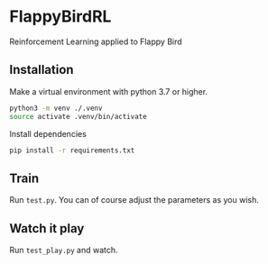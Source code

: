 # FlappyBirdRL

Reinforcement Learning applied to Flappy Bird

## Installation

Make a virtual environment with python 3.7 or higher.

```bash
python3 -m venv ./.venv
source activate .venv/bin/activate
```

Install dependencies

```bash
pip install -r requirements.txt
```

## Train

Run `test.py`. You can of course adjust the parameters as you wish.

## Watch it play

Run `test_play.py` and watch.
